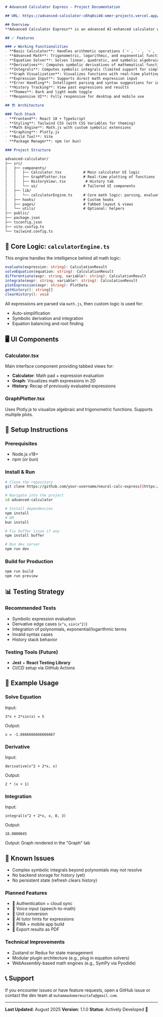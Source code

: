 
```markdown
# Advanced Calculator Express - Project Documentation

## URL: https://advanced-calculator-c6hq8si46-omer-projects.vercel.app/

## Overview
**Advanced Calculator Express** is an advanced AI-enhanced calculator web application built with **React**, **TypeScript**, and **Tailwind CSS**. It allows users to perform both simple and complex mathematical operations, solve algebraic equations, compute derivatives and integrals, and visualize expressions graphically.

## ✅ Features

### ✔️ Working Functionalities
- **Basic Calculator**: Handles arithmetic operations (`+`, `-`, `×`, `÷`)
- **Advanced Math**: Trigonometric, logarithmic, and exponential functions
- **Equation Solver**: Solves linear, quadratic, and symbolic algebraic equations
- **Derivatives**: Computes symbolic derivatives of mathematical functions
- **Integrals**: Computes symbolic integrals (limited support for simple forms)
- **Graph Visualization**: Visualizes functions with real-time plotting using Plotly.js
- **Expression Input**: Supports direct math expression input
- **Error Handling**: Intelligent parsing and syntax suggestions for invalid input
- **History Tracking**: View past expressions and results
- **Themes**: Dark and light mode toggle
- **Responsive UI**: Fully responsive for desktop and mobile use

## 🏗️ Architecture

### Tech Stack
- **Frontend**: React 18 + TypeScript
- **Styling**: Tailwind CSS (with CSS Variables for theming)
- **Math Engine**: Math.js with custom symbolic extensions
- **Graphing**: Plotly.js
- **Build Tool**: Vite
- **Package Manager**: npm (or bun)

### Project Structure

advanced-calculator/
├── src/
│   ├── components/
│   │   ├── Calculator.tsx          # Main calculator UI logic
│   │   ├── GraphPlotter.tsx        # Real-time plotting of functions
│   │   ├── HistoryView\.tsx         # History tab
│   │   └── ui/                     # Tailored UI components
│   ├── lib/
│   │   └── calculatorEngine.ts     # Core math logic: parsing, evaluation, AI logic
│   ├── hooks/                      # Custom hooks
│   ├── pages/                      # Tabbed layout & views
│   └── utils/                      # Optional: helpers
├── public/
├── package.json
├── tsconfig.json
├── vite.config.ts
└── tailwind.config.ts

````

## 🧠 Core Logic: `calculatorEngine.ts`

This engine handles the intelligence behind all math logic:

```ts
evaluate(expression: string): CalculationResult
solveEquation(equation: string): CalculationResult
differentiate(expr: string, variable?: string): CalculationResult
integrate(expr: string, variable?: string): CalculationResult
plotExpression(expr: string): PlotData
getHistory(): string[]
clearHistory(): void
````

All expressions are parsed via `math.js`, then custom logic is used for:

* Auto-simplification
* Symbolic derivation and integration
* Equation balancing and root finding

## 🖥️ UI Components

### Calculator.tsx

Main interface component providing tabbed views for:

* **Calculator**: Math pad + expression evaluation
* **Graph**: Visualizes math expressions in 2D
* **History**: Recap of previously evaluated expressions

### GraphPlotter.tsx

Uses Plotly.js to visualize algebraic and trigonometric functions. Supports multiple plots.

## 🔧 Setup Instructions

### Prerequisites

* Node.js v18+
* npm (or bun)

### Install & Run

```bash
# Clone the repository
git clone https://github.com/your-username/neural-calc-express](https://github.com/m-umer-mustafa/advanced-calculator

# Navigate into the project
cd advanced-calculator

# Install dependencies
npm install
# OR
bun install

# Fix buffer issue if any
npm install buffer

# Run dev server
npm run dev
```

### Build for Production

```bash
npm run build
npm run preview
```

## 📊 Testing Strategy

### Recommended Tests

* Symbolic expression evaluation
* Derivative edge cases (`x^x`, `sin(x^2)`)
* Integration of polynomials, exponential/logarithmic terms
* Invalid syntax cases
* History stack behavior

### Testing Tools (Future)

* **Jest** + **React Testing Library**
* CI/CD setup via GitHub Actions

## 🧭 Example Usage

### Solve Equation

Input:

```
3*x + 2*sin(x) = 5
```

Output:

```
x = -1.6666666666666667
```

### Derivative

Input:

```
derivative(x^2 + 2*x, x)
```

Output:

```
2 * (x + 1)
```

### Integration

Input:

```
integral(x^2 + 2*x, x, 0, 3)
```

Output:

```
18.0000045
```

Output:
Graph rendered in the "Graph" tab

## 🧱 Known Issues

* Complex symbolic integrals beyond polynomials may not resolve
* No backend storage for history (yet)
* No persistent state (refresh clears history)

### Planned Features

* 🔐 Authentication + cloud sync
* 🎤 Voice input (speech-to-math)
* 🧮 Unit conversion
* 🧠 AI tutor hints for expressions
* 📱 PWA + mobile app build
* 📄 Export results as PDF

### Technical Improvements

* Zustand or Redux for state management
* Modular plugin architecture (e.g., plug in equation solvers)
* WebAssembly-based math engines (e.g., SymPy via Pyodide)

## 📞 Support

If you encounter issues or have feature requests, open a GitHub issue or contact the dev team at `muhammadomermustafa@gmail.com`.

---

**Last Updated**: August 2025
**Version**: 1.1.0
**Status**: Actively Developed 🚧






